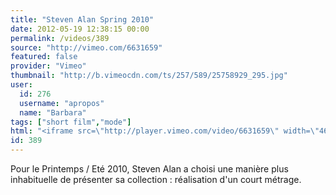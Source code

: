 ```yaml
---
title: "Steven Alan Spring 2010"
date: 2012-05-19 12:38:15 00:00
permalink: /videos/389
source: "http://vimeo.com/6631659"
featured: false
provider: "Vimeo"
thumbnail: "http://b.vimeocdn.com/ts/257/589/25758929_295.jpg"
user:
  id: 276
  username: "apropos"
  name: "Barbara"
tags: ["short film","mode"]
html: "<iframe src=\"http://player.vimeo.com/video/6631659\" width=\"464\" height=\"256\" frameborder=\"0\" webkitallowfullscreen mozallowfullscreen allowfullscreen></iframe>"
id: 389
---
```


Pour le Printemps / Eté 2010, Steven Alan a choisi une manière plus inhabituelle de présenter sa collection : réalisation d'un court métrage.